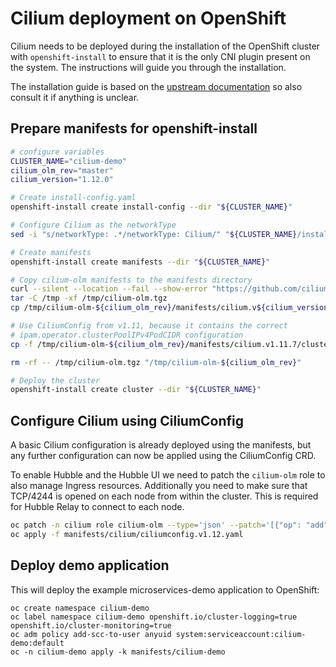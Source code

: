 # Cilium deployment on OpenShift

Cilium needs to be deployed during the installation of the OpenShift cluster
with `openshift-install` to ensure that it is the only CNI plugin present on
the system. The instructions will guide you through the installation.

The installation guide is based on the [upstream documentation](https://docs.cilium.io/en/v1.11/gettingstarted/k8s-install-openshift-okd/)
so also consult it if anything is unclear.

## Prepare manifests for openshift-install

```bash
# configure variables
CLUSTER_NAME="cilium-demo"
cilium_olm_rev="master"
cilium_version="1.12.0"

# Create install-config.yaml
openshift-install create install-config --dir "${CLUSTER_NAME}"

# Configure Cilium as the networkType
sed -i "s/networkType: .*/networkType: Cilium/" "${CLUSTER_NAME}/install-config.yaml"

# Create manifests
openshift-install create manifests --dir "${CLUSTER_NAME}"

# Copy cilium-olm manifests to the manifests directory
curl --silent --location --fail --show-error "https://github.com/cilium/cilium-olm/archive/${cilium_olm_rev}.tar.gz" --output /tmp/cilium-olm.tgz
tar -C /tmp -xf /tmp/cilium-olm.tgz
cp /tmp/cilium-olm-${cilium_olm_rev}/manifests/cilium.v${cilium_version}/* "${CLUSTER_NAME}/manifests"

# Use CiliumConfig from v1.11, because it contains the correct
# ipam.operator.clusterPoolIPv4PodCIDR configuration
cp -f /tmp/cilium-olm-${cilium_olm_rev}/manifests/cilium.v1.11.7/cluster-network-07-cilium-ciliumconfig.yaml "${CLUSTER_NAME}/manifests"

rm -rf -- /tmp/cilium-olm.tgz "/tmp/cilium-olm-${cilium_olm_rev}"

# Deploy the cluster
openshift-install create cluster --dir "${CLUSTER_NAME}"
```

## Configure Cilium using CiliumConfig

A basic Cilium configuration is already deployed using the manifests, but any
further configuration can now be applied using the CiliumConfig CRD.

To enable Hubble and the Hubble UI we need to patch the `cilium-olm` role
to also manage Ingress resources. Additionally you need to make sure that
TCP/4244 is opened on each node from within the cluster. This is required for
Hubble Relay to connect to each node.

```bash
oc patch -n cilium role cilium-olm --type='json' --patch='[{"op": "add", "path": "/rules/-", "value": {"apiGroups": ["networking.k8s.io"], "resources": ["ingresses"], "verbs": ["*"]}}]'
oc apply -f manifests/cilium/ciliumconfig.v1.12.yaml
```

## Deploy demo application

This will deploy the example microservices-demo application to OpenShift:

```
oc create namespace cilium-demo
oc label namespace cilium-demo openshift.io/cluster-logging=true openshift.io/cluster-monitoring=true
oc adm policy add-scc-to-user anyuid system:serviceaccount:cilium-demo:default
oc -n cilium-demo apply -k manifests/cilium-demo
```
